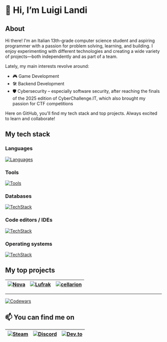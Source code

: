 # 👋 Hi, I’m Luigi Landi

## About
Hi there!
I'm an Italian 13th-grade computer science student and aspiring programmer with a passion for problem solving, learning, and building. I enjoy experimenting with different technologies and creating a wide variety of projects—both independently and as part of a team.

Lately, my main interests revolve around:
- 🎮 Game Development
- 🛠️ Backend Development
- 🛡️ Cybersecurity – especially software security, after reaching the finals of the 2025 edition of CyberChallenge.IT, which also brought my passion for CTF competitions

Here on GitHub, you'll find my tech stack and top projects. Always excited to learn and collaborate!

## My tech stack

### Languages

[![Languages](https://go-skill-icons.vercel.app/api/icons?i=c,cpp,html,css,js)](https://go-skill-icons.vercel.app)

### Tools
[![Tools](https://go-skill-icons.vercel.app/api/icons?i=cmake,git,github,docker)](https://go-skill-icons.vercel.app)

### Databases
[![TechStack](https://go-skill-icons.vercel.app/api/icons?i=postgresql,sqlite)](https://go-skill-icons.vercel.app)

### Code editors / IDEs
[![TechStack](https://go-skill-icons.vercel.app/api/icons?i=vscode,visualstudio,zed)](https://go-skill-icons.vercel.app)

### Operating systems
[![TechStack](https://go-skill-icons.vercel.app/api/icons?i=windows,ubuntu)](https://go-skill-icons.vercel.app)

## My top projects
| [![Nova](https://github-readme-stats.vercel.app/api/pin/?username=landiluigi746&repo=Nova)](https://github.com/landiluigi746/Nova) | [![Lufrak](https://github-readme-stats.vercel.app/api/pin/?username=landiluigi746&repo=Lufrak)](https://github.com/landiluigi746/Lufrak) | [![cellarion](https://github-readme-stats.vercel.app/api/pin/?username=landiluigi746&repo=cellarion)](https://github.com/landiluigi746/cellarion) |
|-|-|-|

------

[![Codewars](https://www.codewars.com/users/landiluigi746/badges/large)](https://www.codewars.com/users/landiluigi746)

## 📫 You can find me on
| [![Steam](https://go-skill-icons.vercel.app/api/icons?i=steam)](https://steamcommunity.com/profiles/76561198389115124/) | [![Discord](https://go-skill-icons.vercel.app/api/icons?i=discord)](http://discordapp.com/users/588073796401889297) | [![Dev.to](https://go-skill-icons.vercel.app/api/icons?i=devto)](https://dev.to/landiluigi746) |
|-|-|-|

<!---
landiluigi746/landiluigi746 is a ✨ special ✨ repository because its `README.md` (this file) appears on your GitHub profile.
You can click the Preview link to take a look at your changes.
--->

